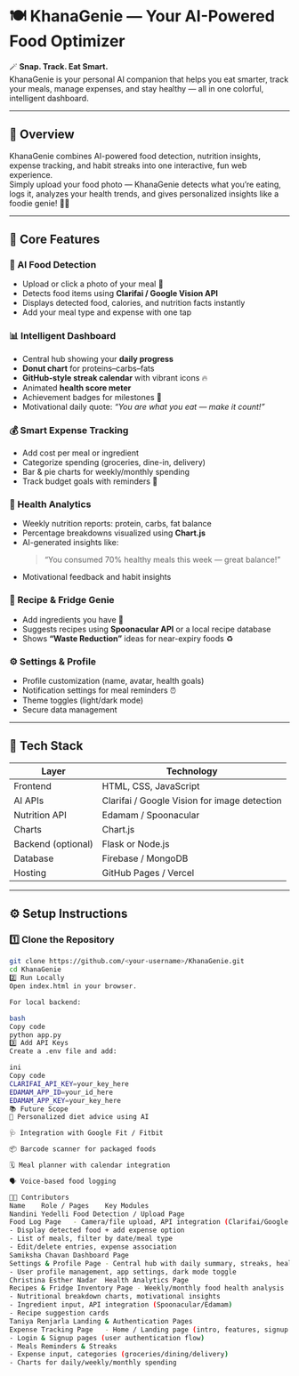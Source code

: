# 🍽️ KhanaGenie — Your AI-Powered Food Optimizer

🪄 **Snap. Track. Eat Smart.**  
KhanaGenie is your personal AI companion that helps you eat smarter, track your meals, manage expenses, and stay healthy — all in one colorful, intelligent dashboard.

---

## 🌟 Overview
KhanaGenie combines AI-powered food detection, nutrition insights, expense tracking, and habit streaks into one interactive, fun web experience.  
Simply upload your food photo — KhanaGenie detects what you’re eating, logs it, analyzes your health trends, and gives personalized insights like a foodie genie! 🧞‍♀️

---

## 🧠 Core Features

### 📸 AI Food Detection
- Upload or click a photo of your meal 🍱  
- Detects food items using **Clarifai / Google Vision API**  
- Displays detected food, calories, and nutrition facts instantly  
- Add your meal type and expense with one tap  

### 📊 Intelligent Dashboard
- Central hub showing your **daily progress**  
- **Donut chart** for proteins–carbs–fats  
- **GitHub-style streak calendar** with vibrant icons 🔥  
- Animated **health score meter**  
- Achievement badges for milestones 🏅  
- Motivational daily quote: *“You are what you eat — make it count!”*  

### 💰 Smart Expense Tracking
- Add cost per meal or ingredient  
- Categorize spending (groceries, dine-in, delivery)  
- Bar & pie charts for weekly/monthly spending  
- Track budget goals with reminders 💸  

### 🧬 Health Analytics
- Weekly nutrition reports: protein, carbs, fat balance  
- Percentage breakdowns visualized using **Chart.js**  
- AI-generated insights like:  
  > “You consumed 70% healthy meals this week — great balance!”  
- Motivational feedback and habit insights  

### 🍳 Recipe & Fridge Genie
- Add ingredients you have 🍅  
- Suggests recipes using **Spoonacular API** or a local recipe database  
- Shows **“Waste Reduction”** ideas for near-expiry foods ♻️  

### ⚙️ Settings & Profile
- Profile customization (name, avatar, health goals)  
- Notification settings for meal reminders ⏰  
- Theme toggles (light/dark mode)  
- Secure data management  

---

## 🧩 Tech Stack

| Layer               | Technology                                    |
|--------------------|-----------------------------------------------|
| Frontend           | HTML, CSS, JavaScript                         |
| AI APIs            | Clarifai / Google Vision for image detection |
| Nutrition API      | Edamam / Spoonacular                           |
| Charts             | Chart.js                                      |
| Backend (optional) | Flask or Node.js                              |
| Database           | Firebase / MongoDB                             |
| Hosting            | GitHub Pages / Vercel                          |

---

## ⚙️ Setup Instructions

### 1️⃣ Clone the Repository
```bash
git clone https://github.com/<your-username>/KhanaGenie.git
cd KhanaGenie
2️⃣ Run Locally
Open index.html in your browser.

For local backend:

bash
Copy code
python app.py
3️⃣ Add API Keys
Create a .env file and add:

ini
Copy code
CLARIFAI_API_KEY=your_key_here
EDAMAM_APP_ID=your_id_here
EDAMAM_APP_KEY=your_key_here
📚 Future Scope
🤖 Personalized diet advice using AI

🩺 Integration with Google Fit / Fitbit

📦 Barcode scanner for packaged foods

🗓️ Meal planner with calendar integration

🗣️ Voice-based food logging

👩‍💻 Contributors
Name	Role / Pages	Key Modules
Nandini Yedelli	Food Detection / Upload Page
Food Log Page	- Camera/file upload, API integration (Clarifai/Google Vision)
- Display detected food + add expense option
- List of meals, filter by date/meal type
- Edit/delete entries, expense association
Samiksha Chavan	Dashboard Page
Settings & Profile Page	- Central hub with daily summary, streaks, health score
- User profile management, app settings, dark mode toggle
Christina Esther Nadar	Health Analytics Page
Recipes & Fridge Inventory Page	- Weekly/monthly food health analysis
- Nutritional breakdown charts, motivational insights
- Ingredient input, API integration (Spoonacular/Edamam)
- Recipe suggestion cards
Taniya Renjarla	Landing & Authentication Pages
Expense Tracking Page	- Home / Landing page (intro, features, signup CTA)
- Login & Signup pages (user authentication flow)
- Meals Reminders & Streaks
- Expense input, categories (groceries/dining/delivery)
- Charts for daily/weekly/monthly spending